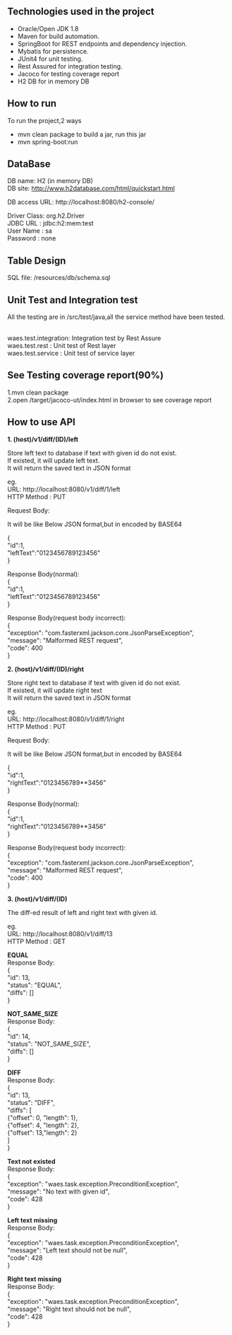 ## Technologies used in the project
* Oracle/Open JDK 1.8
* Maven for build automation.
* SpringBoot for REST endpoints and dependency injection.
* Mybatis for persistence.
* JUnit4 for unit testing.
* Rest Assured for integration testing.
* Jacoco for testing coverage report
* H2 DB for in memory DB

## How to run
To run the project,2 ways <br>
* mvn clean package to build a jar, run this jar<br>
* mvn spring-boot:run<br>

## DataBase
DB name: H2  (in memory DB)<br>
DB site: http://www.h2database.com/html/quickstart.html<br>

DB access URL: http://localhost:8080/h2-console/<br>

Driver Class: org.h2.Driver<br>
JDBC URL : jdbc:h2:mem:test<br>
User Name : sa<br>
Password : none<br>

## Table Design
SQL file: /resources/db/schema.sql<br>

## Unit Test and Integration test
All the testing are in /src/test/java,all the service method have been tested.<br><br>

waes.test.integration: Integration test by Rest Assure<br>
waes.test.rest		 : Unit test of Rest layer<br>
waes.test.service    : Unit test of service layer<br>

## See Testing coverage report(90%)

1.mvn clean package<br>
2.open /target/jacoco-ut/index.html in browser to see coverage report<br>

## How to use API
**1. (host)/v1/diff/(ID)/left**

Store left text to database if text with given id do not exist.<br>
If existed, it will update left text.<br>
It will return the saved text in JSON format

eg.<br>
URL: http://localhost:8080/v1/diff/1/left<br>
HTTP Method : PUT<br>

Request Body:

It will be like Below JSON format,but in encoded by BASE64

{<br>
	"id":1,<br>
	"leftText":"0123456789123456"<br>
}<br>

Response Body(normal):<br>
{<br>
	"id":1,<br>
	"leftText":"0123456789123456"<br>
}<br>

Response Body(request body incorrect):<br>
{<br>
    "exception": "com.fasterxml.jackson.core.JsonParseException",<br>
    "message": "Malformed REST request",<br>
    "code": 400<br>
}<br>


**2. (host)/v1/diff/(ID)/right**

Store right text to database if text with given id do not exist.<br>
If existed, it will update right text<br>
It will return the saved text in JSON format

eg.<br>
URL: http://localhost:8080/v1/diff/1/right<br>
HTTP Method : PUT<br>

Request Body:

It will be like Below JSON format,but in encoded by BASE64

{<br>
	"id":1,<br>
	"rightText":"0123456789**3456"<br>
}<br>


Response Body(normal):<br>
{<br>
	"id":1,<br>
	"rightText":"0123456789**3456"<br>
}<br>

Response Body(request body incorrect):<br>
{<br>
    "exception": "com.fasterxml.jackson.core.JsonParseException",<br>
    "message": "Malformed REST request",<br>
    "code": 400<br>
}<br>


**3. (host)/v1/diff/(ID)**

The diff-ed result of left and right text with given id.

eg.<br>
URL: http://localhost:8080/v1/diff/13<br>
HTTP Method : GET<br>


**EQUAL**<br>
Response Body:<br>
{<br>
    "id": 13,<br>
    "status": "EQUAL",<br>
    "diffs": []<br>
}<br>

**NOT_SAME_SIZE**<br>
Response Body:<br>
{<br>
    "id": 14,<br>
    "status": "NOT_SAME_SIZE",<br>
    "diffs": []<br>
}<br>


**DIFF**<br>
Response Body:<br>
{<br>
    "id": 13,<br>
    "status": "DIFF",<br>
    "diffs": [<br>
        {"offset": 0, "length": 1},<br>
        {"offset": 4, "length": 2},<br>
        {"offset": 13,"length": 2}<br>
    ]<br>
}<br>


**Text not existed**<br>
Response Body:<br>
{<br>
    "exception": "waes.task.exception.PreconditionException",<br>
    "message": "No text with given id",<br>
    "code": 428<br>
}<br>


**Left text missing**<br>
Response Body:<br>
{<br>
    "exception": "waes.task.exception.PreconditionException",<br>
    "message": "Left text should not be null",<br>
    "code": 428<br>
}<br>

**Right text missing**<br>
Response Body:<br>
{<br>
    "exception": "waes.task.exception.PreconditionException",<br>
    "message": "Right text should not be null",<br>
    "code": 428<br>
}<br>


